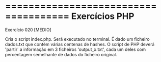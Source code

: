 =====================================
Exercícios PHP
=====================================
Exercício 020
[MEDIO]

Cria o script index.php. Será executado no terminal.
É dado um ficheiro dados.txt que contém várias centenas de hashes.
O script de PHP deverá 'partir' a informação em 3 ficheiros 'output_x.txt',
cada um deles com percentagem semelhante de dados do ficheiro original.
